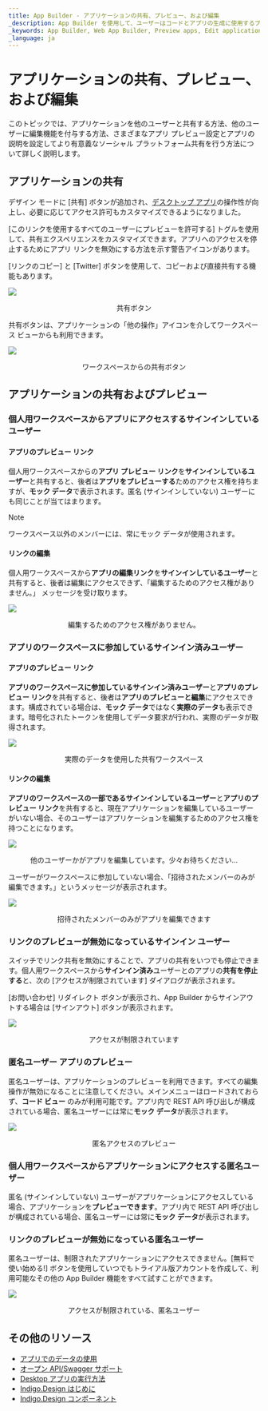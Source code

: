 ```yaml
---
title: App Builder - アプリケーションの共有、プレビュー、および編集 
_description: App Builder を使用して、ユーザーはコードとアプリの生成に使用するプラットフォームを選択できます。
_keywords: App Builder, Web App Builder, Preview apps, Edit applications, Share apps, アプリのプレビュー, アプリケーションの編集, アプリの共有
_language: ja
---
```

# アプリケーションの共有、プレビュー、および編集
このトピックでは、アプリケーションを他のユーザーと共有する方法、他のユーザーに編集機能を付与する方法、さまざまなアプリ プレビュー設定とアプリの説明を設定してより有意義なソーシャル プラットフォーム共有を行う方法について詳しく説明します。

## アプリケーションの共有
デザイン モードに [共有] ボタンが追加され、[デスクトップ アプリ](https://github.com/IgniteUI/app-builder-client/releases/tag/1.0.1)の操作性が向上し、必要に応じてアクセス許可もカスタマイズできるようになりました。 

[このリンクを使用するすべてのユーザーにプレビューを許可する] トグルを使用して、共有エクスペリエンスをカスタマイズできます。アプリへのアクセスを停止するためにアプリ リンクを無効にする方法を示す警告アイコンがあります。

[リンクのコピー] と [Twitter] ボタンを使用して、コピーおよび直接共有する機能もあります。

<img class="box-shadow" src="./images/share-edit-and-preview/share-and-preview-image-docfx.png" />
<p style="width: 100%; text-align:center;">共有ボタン</p>

共有ボタンは、アプリケーションの「他の操作」アイコンを介してワークスペース ビューからも利用できます。

<img class="box-shadow" src="./images/share-edit-and-preview/share-and-preview-image-workspace.png" />
<p style="width: 100%; text-align:center;">ワークスペースからの共有ボタン</p>

## アプリケーションの共有およびプレビュー

### 個人用ワークスペースからアプリにアクセスするサインインしているユーザー
#### アプリのプレビュー リンク
個人用ワークスペースからの**アプリ プレビュー リンク**を**サインインしているユーザー**と共有すると、後者は**アプリをプレビューする**ためのアクセス権を持ちますが、**モック データ**で表示されます。匿名 (サインインしていない) ユーザーにも同じことが当てはまります。

> [!NOTE]
> ワークスペース以外のメンバーには、常にモック データが使用されます。

#### リンクの編集
個人用ワークスペースから**アプリの編集リンク**を**サインインしているユーザー**と共有すると、後者は編集にアクセスできず、「編集するためのアクセス権がありません。」 メッセージを受け取ります。

<img class="box-shadow" src="./images/share-edit-and-preview/app-from-personal-workspace-signed-in-edit-link.png" />
<p style="width: 100%; text-align:center;">編集するためのアクセス権がありません。</p>

### アプリのワークスペースに参加しているサインイン済みユーザー
#### アプリのプレビュー リンク
**アプリのワークスペースに参加しているサインイン済みユーザー**と**アプリのプレビュー リンク**を共有すると、後者は**アプリのプレビューと編集**にアクセスできます。構成されている場合は、**モック データ**ではなく**実際のデータ**も表示できます。暗号化されたトークンを使用してデータ要求が行われ、実際のデータが取得されます。

<img class="box-shadow" src="./images/share-edit-and-preview/app-from-shared-workspace-signed-in-user-real-data.png" />
<p style="width: 100%; text-align:center;">実際のデータを使用した共有ワークスペース</p>

#### リンクの編集
**アプリのワークスペースの一部であるサインインしているユーザー**と**アプリのプレビュー リンク**を共有すると、現在アプリケーションを編集しているユーザーがいない場合、そのユーザーはアプリケーションを編集するためのアクセス権を持つことになります。

<img class="box-shadow" src="./images/share-edit-and-preview/hold-on-while-editing-app.png" />
<p style="width: 100%; text-align:center;">他のユーザーかがアプリを編集しています。少々お待ちください...</p>

ユーザーがワークスペースに参加していない場合、「招待されたメンバーのみが編集できます。」というメッセージが表示されます。

<img class="box-shadow" src="./images/share-edit-and-preview/only-invited-members-can-edit.png" />
<p style="width: 100%; text-align:center;">招待されたメンバーのみがアプリを編集できます</p>

### リンクのプレビューが無効になっているサインイン ユーザー
スイッチでリンク共有を無効にすることで、アプリの共有をいつでも停止できます。個人用ワークスペースから**サインイン済み**ユーザーとのアプリの**共有を停止する**と、次の [アクセスが制限されています] ダイアログが表示されます。

[お問い合わせ] リダイレクト ボタンが表示され、App Builder からサインアウトする場合は [サインアウト] ボタンが表示されます。

<img class="box-shadow" src="./images/share-edit-and-preview/app-from-personal-workspace-signed-in-disabled-link.png" />
<p style="width: 100%; text-align:center;">アクセスが制限されています</p>

### 匿名ユーザー アプリのプレビュー
匿名ユーザーは、アプリケーションのプレビューを利用できます。すべての編集操作が無効になることに注意してください。メインメニューはロードされておらず、**コード ビュー** のみが利用可能です。アプリ内で REST API 呼び出しが構成されている場合、匿名ユーザーには常に**モック データ**が表示されます。

<img class="box-shadow" src="./images/share-edit-and-preview/anonymous-access-no-edit.png" />
<p style="width: 100%; text-align:center;">匿名アクセスのプレビュー</p>

### 個人用ワークスペースからアプリケーションにアクセスする匿名ユーザー
匿名 (サインインしていない) ユーザーがアプリケーションにアクセスしている場合、アプリケーションを**プレビューできます**。アプリ内で REST API 呼び出しが構成されている場合、匿名ユーザーには常に**モック データ**が表示されます。

### リンクのプレビューが無効になっている匿名ユーザー
匿名ユーザーは、制限されたアプリケーションにアクセスできません。[無料で使い始める!] ボタンを使用していつでもトライアル版アカウントを作成して、利用可能なその他の App Builder 機能をすべて試すことができます。

<img class="box-shadow" src="./images/share-edit-and-preview/anonymous-access-disabled-share.png" />
<p style="width: 100%; text-align:center;">アクセスが制限されている、匿名ユーザー</p>

## その他のリソース

<div class="divider--half"></div>

* [アプリでのデータの使用](./using-data-in-your-app.md)
* [オープン API/Swagger サポート](open-api-swagger-support.md)
* [Desktop アプリの実行方法](running-desktop-app.md)
* [Indigo.Design はじめに](https://jp.infragistics.com/products/indigo-design/help/getting-started)
* [Indigo.Design コンポーネント](https://jp.infragistics.com/products/indigo-design/help/components/components-overview)

